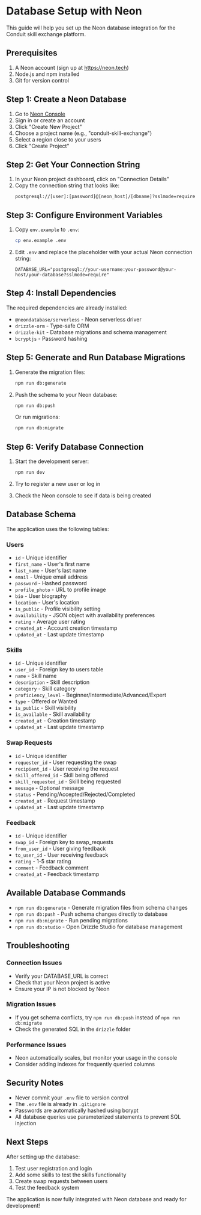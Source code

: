 # Database Setup with Neon

This guide will help you set up the Neon database integration for the Conduit skill exchange platform.

## Prerequisites

1. A Neon account (sign up at https://neon.tech)
2. Node.js and npm installed
3. Git for version control

## Step 1: Create a Neon Database

1. Go to [Neon Console](https://console.neon.tech)
2. Sign in or create an account
3. Click "Create New Project"
4. Choose a project name (e.g., "conduit-skill-exchange")
5. Select a region close to your users
6. Click "Create Project"

## Step 2: Get Your Connection String

1. In your Neon project dashboard, click on "Connection Details"
2. Copy the connection string that looks like:
   ```
   postgresql://[user]:[password]@[neon_host]/[dbname]?sslmode=require
   ```

## Step 3: Configure Environment Variables

1. Copy `env.example` to `.env`:
   ```bash
   cp env.example .env
   ```

2. Edit `.env` and replace the placeholder with your actual Neon connection string:
   ```
   DATABASE_URL="postgresql://your-username:your-password@your-host/your-database?sslmode=require"
   ```

## Step 4: Install Dependencies

The required dependencies are already installed:
- `@neondatabase/serverless` - Neon serverless driver
- `drizzle-orm` - Type-safe ORM
- `drizzle-kit` - Database migrations and schema management
- `bcryptjs` - Password hashing

## Step 5: Generate and Run Database Migrations

1. Generate the migration files:
   ```bash
   npm run db:generate
   ```

2. Push the schema to your Neon database:
   ```bash
   npm run db:push
   ```

   Or run migrations:
   ```bash
   npm run db:migrate
   ```

## Step 6: Verify Database Connection

1. Start the development server:
   ```bash
   npm run dev
   ```

2. Try to register a new user or log in
3. Check the Neon console to see if data is being created

## Database Schema

The application uses the following tables:

### Users
- `id` - Unique identifier
- `first_name` - User's first name
- `last_name` - User's last name
- `email` - Unique email address
- `password` - Hashed password
- `profile_photo` - URL to profile image
- `bio` - User biography
- `location` - User's location
- `is_public` - Profile visibility setting
- `availability` - JSON object with availability preferences
- `rating` - Average user rating
- `created_at` - Account creation timestamp
- `updated_at` - Last update timestamp

### Skills
- `id` - Unique identifier
- `user_id` - Foreign key to users table
- `name` - Skill name
- `description` - Skill description
- `category` - Skill category
- `proficiency_level` - Beginner/Intermediate/Advanced/Expert
- `type` - Offered or Wanted
- `is_public` - Skill visibility
- `is_available` - Skill availability
- `created_at` - Creation timestamp
- `updated_at` - Last update timestamp

### Swap Requests
- `id` - Unique identifier
- `requester_id` - User requesting the swap
- `recipient_id` - User receiving the request
- `skill_offered_id` - Skill being offered
- `skill_requested_id` - Skill being requested
- `message` - Optional message
- `status` - Pending/Accepted/Rejected/Completed
- `created_at` - Request timestamp
- `updated_at` - Last update timestamp

### Feedback
- `id` - Unique identifier
- `swap_id` - Foreign key to swap_requests
- `from_user_id` - User giving feedback
- `to_user_id` - User receiving feedback
- `rating` - 1-5 star rating
- `comment` - Feedback comment
- `created_at` - Feedback timestamp

## Available Database Commands

- `npm run db:generate` - Generate migration files from schema changes
- `npm run db:push` - Push schema changes directly to database
- `npm run db:migrate` - Run pending migrations
- `npm run db:studio` - Open Drizzle Studio for database management

## Troubleshooting

### Connection Issues
- Verify your DATABASE_URL is correct
- Check that your Neon project is active
- Ensure your IP is not blocked by Neon

### Migration Issues
- If you get schema conflicts, try `npm run db:push` instead of `npm run db:migrate`
- Check the generated SQL in the `drizzle` folder

### Performance Issues
- Neon automatically scales, but monitor your usage in the console
- Consider adding indexes for frequently queried columns

## Security Notes

- Never commit your `.env` file to version control
- The `.env` file is already in `.gitignore`
- Passwords are automatically hashed using bcrypt
- All database queries use parameterized statements to prevent SQL injection

## Next Steps

After setting up the database:

1. Test user registration and login
2. Add some skills to test the skills functionality
3. Create swap requests between users
4. Test the feedback system

The application is now fully integrated with Neon database and ready for development! 